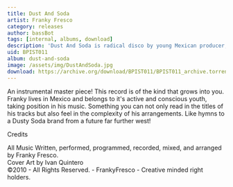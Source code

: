 ```yaml
---
title: Dust And Soda
artist: Franky Fresco
category: releases
author: bassBot
tags: [internal, albums, download]
description: 'Dust And Soda is radical disco by young Mexican producer, Franky Fresco.'
uid: BPIST011
album: dust-and-soda
image: /assets/img/DustAndSoda.jpg
download: https://archive.org/download/BPIST011/BPIST011_archive.torrent
---
```

An instrumental master piece! This record is of the kind that grows into you. Franky lives in Mexico and belongs to it's active and conscious youth, taking position in his music. Something you can not only read in the titles of his tracks but also feel in the complexity of his arrangements. Like hymns to a Dusty Soda brand from a future far further west!

<p>Credits</p>
<p>All Music Written, performed, programmed, recorded, mixed, and arranged by Franky Fresco.<br />
Cover Art by Ivan Quintero<br />
©2010 - All Rights Reserved. - FrankyFresco - Creative minded right holders.</p>